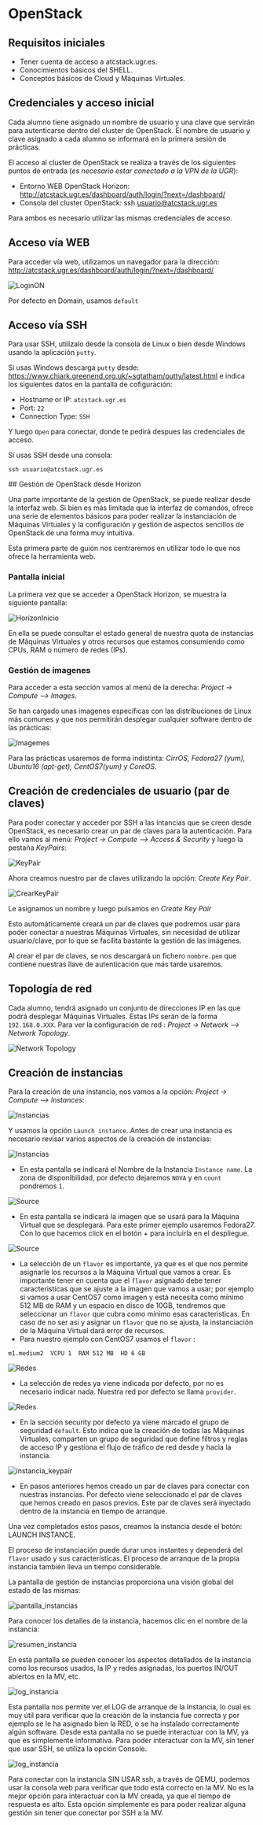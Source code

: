 # OpenStack

## Requisitos iniciales

- Tener cuenta de acceso a atcstack.ugr.es.
- Conocimientos básicos del SHELL.
- Conceptos básicos de Cloud y Máquinas Virtuales.

## Credenciales y acceso inicial

Cada alumno tiene asignado un nombre de usuario y una clave que servirán para autenticarse dentro del cluster de OpenStack. 
El nombre de usuario y clave asignado a cada alumno se informará en la primera sesión de prácticas.

El acceso al cluster de OpenStack se realiza a través de los siguientes puntos de entrada (*es necesario estar conectado a la VPN de la UGR*):

- Entorno WEB OpenStack Horizon: http://atcstack.ugr.es/dashboard/auth/login/?next=/dashboard/
- Consola del cluster OpenStack: ssh usuario@atcstack.ugr.es

Para ambos es necesario utilizar las mismas credenciales de acceso.

## Acceso vía WEB

Para acceder vía web, utilizamos un navegador para la dirección:  http://atcstack.ugr.es/dashboard/auth/login/?next=/dashboard/


![LoginON](imgs/login_on.png)

Por defecto en Domain, usamos ``default``

## Acceso vía SSH

Para usar SSH, utilízalo desde la consola de Linux o bien desde Windows usando la aplicación ``putty``.

Si usas Windows descarga ``putty`` desde: https://www.chiark.greenend.org.uk/~sgtatham/putty/latest.html e indica los siguientes datos en la pantalla de cofiguración:

- Hostname or IP: ``atcstack.ugr.es``
- Port: ``22``
- Connection Type: ``SSH``

Y luego ``Open`` para conectar, donde te pedirá despues las credenciales de acceso.

Si usas SSH desde una consola:

``ssh usuario@atcstack.ugr.es``


## Gestión de OpenStack desde Horizon

Una parte importante de la gestión de OpenStack, se puede realizar desde la interfaz web. Si bien es más limitada que la interfaz de comandos, ofrece una serie de 
elementos básicos para poder realizar la instanciación de Máquinas Virtuales y la configuración y gestión de aspectos sencillos de OpenStack de una forma muy intuitiva.

Esta primera parte de guión nos centraremos en utilizar todo lo que nos ofrece la herramienta web.

### Pantalla inicial

La primera vez que se acceder a OpenStack Horizon, se muestra la siguiente pantalla:

![HorizonInicio](imgs/pantalla_inicio_horizon.png)

En ella se puede consultar el estado general de nuestra quota de instancias de Máquinas Virtuales y otros recursos que estamos consumiendo como CPUs, RAM o número de redes (IPs).

### Gestión de imagenes

Para acceder a esta sección vamos al menú de la derecha: *Project -> Compute --> Images*.

Se han cargado unas imagenes específicas con las distribuciones de Linux más comunes y que nos permitirán desplegar cualquier software dentro de las prácticas:

![Imagemes](imgs/imagenes.png)

Para las prácticas usaremos de forma indistinta: *CirrOS, Fedora27 (yum), Ubuntu16 (apt-get), CentOS7(yum) y CoreOS*.


## Creación de credenciales de usuario (par de claves)

Para poder conectar y acceder por SSH a las intancias que se creen desde OpenStack, es necesario crear un par de claves para la autenticación. Para ello vamos al menú: *Project -> Compute --> Access & Security* y luego la pestaña *KeyPairs*:

![KeyPair](imgs/keypair.png)

Ahora creamos nuestro par de claves utilizando la opción: *Create Key Pair*.

![CrearKeyPair](imgs/crearkeypair.png)

Le asignamos un nombre y luego pulsamos en *Create Key Pair*

Esto automáticamente creará un par de claves que podremos usar para poder conectar a nuestras Máquinas Virtuales, sin necesidad de utilizar usuario/clave, por lo que se facilita bastante la gestión de las imágenes.

Al crear el par de claves, se nos descargará un fichero ``nombre.pem`` que contiene nuestras llave de autenticación que más tarde usaremos.

## Topología de red

Cada alumno, tendrá asignado un conjunto de direcciones IP en las que podrá desplegar Máquinas Virtuales.  Estas IPs serán de la forma ``192.168.0.XXX``. 
Para ver la configuración de red : *Project -> Network --> Network Topology*. 

![Network Topology](imgs/network_topology.png)

## Creación de instancias

Para la creación de una instancia, nos vamos a la opción: *Project -> Compute --> Instances*:

![Instancias](imgs/instancias.png)

Y usamos la opción ``Launch instance``. Antes de crear una instancia es necesario revisar varios aspectos de la creación de instancias:

![Instancias](imgs/pantalla_instancias.png)

- En esta pantalla se indicará el Nombre de la Instancia ``Instance name``. La zona de disponibilidad, por defecto dejaremos ``NOVA`` y en ``count`` pondremos ``1``.


![Source](imgs/source.png)

- En esta pantalla se indicará la imagen que se usará para la Máquina Virtual que se desplegará. Para este primer ejemplo usaremos Fedora27. Con lo que hacemos click en el botón + para incluirla en el despliegue.


![Source](imgs/flavor.png)

- La selección de un ``flavor`` es importante, ya que es el que nos permite asignarle los recursos a la Máquina Virtual que vamos a crear. Es importante tener en cuenta que el ``flavor`` asignado debe tener caracteristicas que se ajuste a la imagen que vamos a usar; por ejemplo si vamos a usar CentOS7 como imagen y está necesita como mínimo 512 MB de RAM y un espacio en disco de 10GB, tendremos que seleccionar un `flavor` que cubra como mínimo esas características. En caso de no ser así y asignar un `flavor` que no se ajusta, la instanciación de la Máquina Virtual dará error de recursos.
- Para nuestro ejemplo con CentOS7 usamos el `flavor` :

```
m1.medium2	VCPU 1	RAM 512 MB	HD 6 GB
```

![Redes](imgs/redes.png)

- La selección de redes ya viene indicada por defecto, por no es necesario indicar nada. Nuestra red por defecto se llama ``provider``.

![Redes](imgs/security.png)

- En la sección security por defecto ya viene marcado el grupo de seguridad ``default``. Esto indica que la creación de todas las Máquinas Virtuales, comparten un grupo de seguridad que define filtros y reglas de acceso IP y gestiona el flujo de tráfico de red desde y hacia la instancia.

![instancia_keypair](imgs/instancia_keypair.png)

- En pasos anteriores hemos creado un par de claves para conectar con nuestras instancias. Por defecto viene seleccionado el par de claves que hemos creado en pasos previos. Este par de claves será inyectado dentro de la instancia en tiempo de arranque.

Una vez completados estos pasos, creamos la instancia desde el botón: LAUNCH INSTANCE.

El proceso de instanciación puede durar unos instantes y dependerá del `flavor` usado y sus características. El proceso de arranque de la propia instancia también lleva un tiempo considerable.

La pantalla de gestión de instancias proporciona una visión global del estado de las mismas:

![pantalla_instancias](imgs/pantalla_instancias.png)

Para conocer los detalles de la instancia, hacemos clic en el nombre de la instancia: 


![resumen_instancia](imgs/resumen_instancia.png)

En esta pantalla se pueden conocer los aspectos detallados de la instancia como los recursos usados, la IP y redes asignadas, los puertos IN/OUT abiertos en la MV, etc. 


![log_instancia](imgs/log_instancia.png)

Esta pantalla nos permite ver el LOG de arranque de la Instancia, lo cual es muy útil para verificar que la creación de la instancia fue correcta y por ejemplo se le ha asignado bien la RED, o se ha instalado correctamente algún software. Desde esta pantalla no se puede interactuar con la MV, ya que es simplemente informativa. Para poder interactuar con la MV, sin tener que usar SSH, se utiliza la opción Console.

![log_instancia](imgs/console_instancia.png)

Para conectar con la instancia SIN USAR ssh, a través de QEMU, podemos usar la consola web para verificar que todo está correcto en la MV. No es la mejor opción para interactuar con la MV creada, ya que el tiempo de respuesta es alto. Esta opción simplemente es para poder realizar alguna gestión sin tener que conectar por SSH a la MV.












